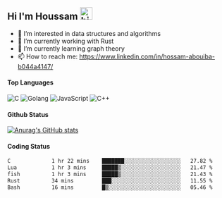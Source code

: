 ## Hi I'm Houssam <img src="https://user-images.githubusercontent.com/1303154/88677602-1635ba80-d120-11ea-84d8-d263ba5fc3c0.gif" width="28px" alt="hi">

- 👀 I’m interested in data structures and algorithms
- 🔭 I’m currently working with Rust
- 🌱 I’m currently learning graph theory
- 📫 How to reach me: https://www.linkedin.com/in/hossam-abouiba-b044a4147/

#### Top Languages

![C](https://img.shields.io/badge/c-%2300599C.svg?style=for-the-badge&logo=c&logoColor=white)
![Golang](https://img.shields.io/badge/go-blue?style=for-the-badge&logo=Goland)
![JavaScript](https://img.shields.io/badge/javascript-%23323330.svg?style=for-the-badge&logo=javascript&logoColor=%23F7DF1E)
![C++](https://img.shields.io/badge/C%2B%2B-blue?style=for-the-badge&logo=C%2B%2B)


#### Github Status
[![Anurag's GitHub stats](https://github-readme-stats.vercel.app/api?username=0xhoussam&theme=tokyonight)](https://github.com/anuraghazra/github-readme-stats)

#### Coding Status
<!--START_SECTION:waka-->

```txt
C             1 hr 22 mins    ███████░░░░░░░░░░░░░░░░░░   27.82 %
Lua           1 hr 3 mins     █████▒░░░░░░░░░░░░░░░░░░░   21.47 %
fish          1 hr 3 mins     █████▒░░░░░░░░░░░░░░░░░░░   21.43 %
Rust          34 mins         ███░░░░░░░░░░░░░░░░░░░░░░   11.55 %
Bash          16 mins         █▒░░░░░░░░░░░░░░░░░░░░░░░   05.46 %
```

<!--END_SECTION:waka-->
